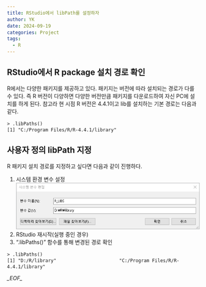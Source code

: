```yaml
---
title: RStudio에서 libPath를 설정하자
author: YK
date: 2024-09-19
categories: Project
tags:
  - R
---
```

## RStudio에서 R package 설치 경로 확인
R에서는 다양한 패키지를 제공하고 있다. 패키지는 버전에 따라 설치되는 경로가 다를 수 있다. 즉 R 버전이 다양하면 다양한 버전만큼 패키지를 다운로드하여 자신 PC에 설치를 하게 된다. 참고라 현 시점 R 버전은 4.4.1이고 lib를 설치하는 기본 경로는 다음과 같다.

```{r}
> .libPaths()
[1] "C:/Program Files/R/R-4.4.1/library"
```


## 사용자 정의 libPath 지정
R 패키지 설치 경로를 지정하고 싶다면 다음과 같이 진행하다.

1. 시스템 환경 변수 설정
   ![](/assets/images/Pasted%20image%2020240919230557.png)
2. RStudio 재시작(실행 중인 경우)
3. “.libPaths()” 함수를 통해 변경된 경로 확인
```{r}
> .libPaths()
[1] "D:/R/library"                       "C:/Program Files/R/R-4.4.1/library"
```

_\_EOF\__
